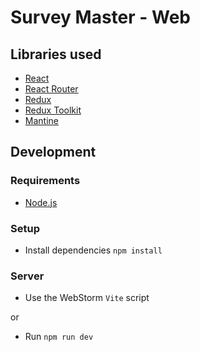 # Survey Master - Web

## Libraries used

- [React](https://react.dev/)
- [React Router](https://reactrouter.com/)
- [Redux](https://redux.js.org/)
- [Redux Toolkit](https://redux-toolkit.js.org/)
- [Mantine](https://mantine.dev/)

## Development

### Requirements

- [Node.js](https://nodejs.org/en)

### Setup

- Install dependencies `npm install`

### Server

- Use the WebStorm `Vite` script

or

- Run `npm run dev`
